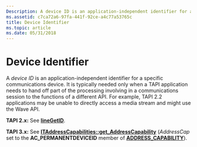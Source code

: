 ```yaml
---
Description: A device ID is an application-independent identifier for a specific communications device.
ms.assetid: c7ca72a6-97fa-441f-92ce-a4c77a53765c
title: Device Identifier
ms.topic: article
ms.date: 05/31/2018
---
```


# Device Identifier

A *device ID* is an application-independent identifier for a specific communications device. It is typically needed only when a TAPI application needs to hand off part of the processing involving in a communications session to the functions of a different API. For example, TAPI 2.2 applications may be unable to directly access a media stream and might use the Wave API.

**TAPI 2.x:** See [**lineGetID**](https://msdn.microsoft.com/en-us/library/ms735751(v=VS.85).aspx).

**TAPI 3.x:** See [**ITAddressCapabilities::get\_AddressCapability**](/windows/desktop/api/tapi3if/nf-tapi3if-itaddresscapabilities-get_addresscapability) (*AddressCap* set to the **AC\_PERMANENTDEVICEID** member of [**ADDRESS\_CAPABILITY**](/windows/desktop/api/Tapi3if/ne-tapi3if-address_capability)).

 

 



